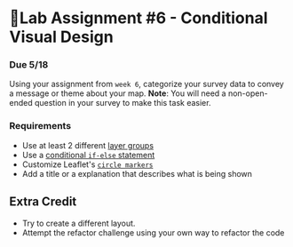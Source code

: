 # 📝Lab Assignment #6 - Conditional Visual Design

### Due 5/18

Using your assignment from `week 6`, categorize your survey data to convey a message or theme about your map. **Note**: You will need a non-open-ended question in your survey to make this task easier.

### Requirements

- Use at least 2 different [layer groups](https://leafletjs.com/reference-1.7.1.html#featuregroup) 
- Use a [conditional `if-else` statement](https://developer.mozilla.org/en-US/docs/Web/JavaScript/Reference/Statements/if...else)
- Customize Leaflet's [`circle markers`](https://leafletjs.com/reference-1.7.1.html#circlemarker)
- Add a title or a explanation that describes what is being shown

## Extra Credit

- Try to create a different layout.
- Attempt the refactor challenge using your own way to refactor the code